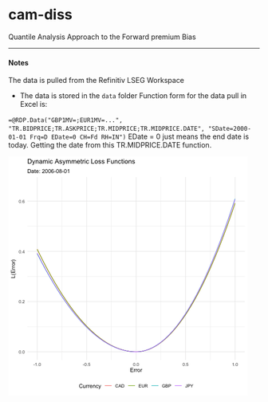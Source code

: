 # cam-diss
Quantile Analysis Approach to the Forward premium Bias


---
#### Notes
The data is pulled from the Refinitiv LSEG Workspace
- The data is stored in the `data` folder
Function form for the data pull in Excel is:

`=@RDP.Data("GBP1MV=;EUR1MV=...", "TR.BIDPRICE;TR.ASKPRICE;TR.MIDPRICE;TR.MIDPRICE.DATE", "SDate=2000-01-01 Frq=D EDate=0 CH=Fd RH=IN")`
EDate = 0 just means the end date is today. Getting the date from this TR.MIDPRICE.DATE function.

![Loss Function Animation](loss_animation.gif)